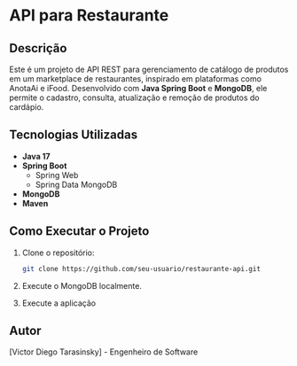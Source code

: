 # API para Restaurante

## Descrição

Este é um projeto de API REST para gerenciamento de catálogo de produtos em um marketplace de restaurantes, inspirado em plataformas como AnotaAi e iFood. Desenvolvido com **Java Spring Boot** e **MongoDB**, ele permite o cadastro, consulta, atualização e remoção de produtos do cardápio.

## Tecnologias Utilizadas

- **Java 17**
- **Spring Boot**
  - Spring Web
  - Spring Data MongoDB
- **MongoDB**
- **Maven**

## Como Executar o Projeto

1. Clone o repositório:

   ```sh
   git clone https://github.com/seu-usuario/restaurante-api.git
   ```

2. Execute o MongoDB localmente.

3. Execute a aplicação

## Autor

[Victor Diego Tarasinsky] - Engenheiro de Software

